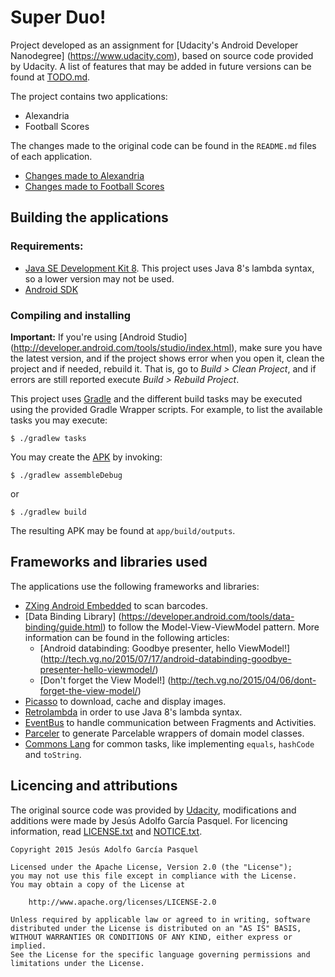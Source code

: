 # Super Duo!

Project developed as an assignment for [Udacity's Android Developer Nanodegree]
(https://www.udacity.com), based on source code provided by Udacity. A list of
features that may be added in future versions can be found at [TODO.md](./TODO.md).

The project contains two applications:

* Alexandria
* Football Scores

The changes made to the original code can be found in the `README.md` files
of each application.

* [Changes made to Alexandria](alexandria/README.md)
* [Changes made to Football Scores](Football_Scores-master/README.md)

## Building the applications

### Requirements:

* [Java SE Development Kit 8](http://www.oracle.com/technetwork/java/javase/downloads).
  This project uses Java 8's lambda syntax, so a lower version may not be used.
* [Android SDK](https://developer.android.com/sdk/installing/index.html)

### Compiling and installing

**Important:** If you're using [Android Studio]
(http://developer.android.com/tools/studio/index.html), make sure you have the
latest version, and if the project shows error when you open it, clean the
project and if needed, rebuild it. That is, go to _Build > Clean Project_, and
if errors are still reported execute _Build > Rebuild Project_.

This project uses [Gradle](https://gradle.org/) and the different build tasks may
be executed using the provided Gradle Wrapper scripts. For example, to list the
available tasks you may execute:

    $ ./gradlew tasks

You may create the [APK](https://developer.android.com/tools/building/index.html)
by invoking:

    $ ./gradlew assembleDebug
or

    $ ./gradlew build

The resulting APK may be found at `app/build/outputs`.

## Frameworks and libraries used

The applications use the following frameworks and libraries:

* [ZXing Android Embedded](http://square.github.io/retrofit/) to scan barcodes.
* [Data Binding Library]
  (https://developer.android.com/tools/data-binding/guide.html) to follow the
  Model-View-ViewModel pattern. More information can be found in the following
  articles:
    - [Android databinding: Goodbye presenter, hello ViewModel!]
      (http://tech.vg.no/2015/07/17/android-databinding-goodbye-presenter-hello-viewmodel/)
    - [Don't forget the View Model!]
      (http://tech.vg.no/2015/04/06/dont-forget-the-view-model/)
* [Picasso](http://square.github.io/picasso/) to download, cache and display images.
* [Retrolambda](https://github.com/orfjackal/retrolambda) in order to use
  Java 8's lambda syntax.
* [EventBus](https://github.com/greenrobot/EventBus) to handle communication
  between Fragments and Activities.
* [Parceler](https://github.com/johncarl81/parceler) to generate Parcelable
  wrappers of domain model classes.
* [Commons Lang](https://commons.apache.org/proper/commons-lang/) for common
  tasks, like implementing `equals`, `hashCode` and `toString`.

## Licencing and attributions

The original source code was provided by [Udacity](https://www.udacity.com),
modifications and additions were made by Jesús Adolfo García Pasquel. For
licencing information, read [LICENSE.txt](./LICENSE.txt) and
 [NOTICE.txt](./NOTICE.txt).

    Copyright 2015 Jesús Adolfo García Pasquel

    Licensed under the Apache License, Version 2.0 (the "License");
    you may not use this file except in compliance with the License.
    You may obtain a copy of the License at

        http://www.apache.org/licenses/LICENSE-2.0

    Unless required by applicable law or agreed to in writing, software
    distributed under the License is distributed on an "AS IS" BASIS,
    WITHOUT WARRANTIES OR CONDITIONS OF ANY KIND, either express or implied.
    See the License for the specific language governing permissions and
    limitations under the License.

